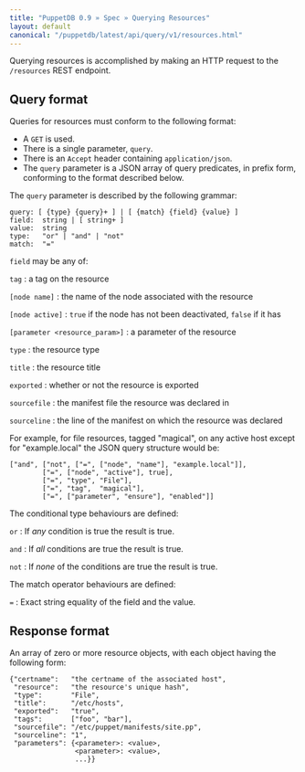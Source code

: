 ```yaml
---
title: "PuppetDB 0.9 » Spec » Querying Resources"
layout: default
canonical: "/puppetdb/latest/api/query/v1/resources.html"
---
```



Querying resources is accomplished by making an HTTP request to the
`/resources` REST endpoint.

## Query format

Queries for resources must conform to the following format:

* A `GET` is used.
* There is a single parameter, `query`.
* There is an `Accept` header containing `application/json`.
* The `query` parameter is a JSON array of query predicates, in prefix
  form, conforming to the format described below.

The `query` parameter is described by the following grammar:

    query: [ {type} {query}+ ] | [ {match} {field} {value} ]
    field:  string | [ string+ ]
    value:  string
    type:   "or" | "and" | "not"
    match:  "="

`field` may be any of:

`tag`
: a tag on the resource

`[node name]`
: the name of the node associated with the resource

`[node active]`
: `true` if the node has not been deactivated, `false` if it has

`[parameter <resource_param>]`
: a parameter of the resource

`type`
: the resource type

`title`
: the resource title

`exported`
: whether or not the resource is exported

`sourcefile`
: the manifest file the resource was declared in

`sourceline`
: the line of the manifest on which the resource was declared

For example, for file resources, tagged "magical", on any active host except
for "example.local" the JSON query structure would be:

    ["and", ["not", ["=", ["node", "name"], "example.local"]],
            ["=", ["node", "active"], true],
            ["=", "type", "File"],
            ["=", "tag",  "magical"],
            ["=", ["parameter", "ensure"], "enabled"]]

The conditional type behaviours are defined:

`or`
: If *any* condition is true the result is true.

`and`
: If *all* conditions are true the result is true.

`not`
: If *none* of the conditions are true the result is true.

The match operator behaviours are defined:

`=`
: Exact string equality of the field and the value.

## Response format

An array of zero or more resource objects, with each object having the
following form:

    {"certname":   "the certname of the associated host",
     "resource":   "the resource's unique hash",
     "type":       "File",
     "title":      "/etc/hosts",
     "exported":   "true",
     "tags":       ["foo", "bar"],
     "sourcefile": "/etc/puppet/manifests/site.pp",
     "sourceline": "1",
     "parameters": {<parameter>: <value>,
                    <parameter>: <value>,
                    ...}}
